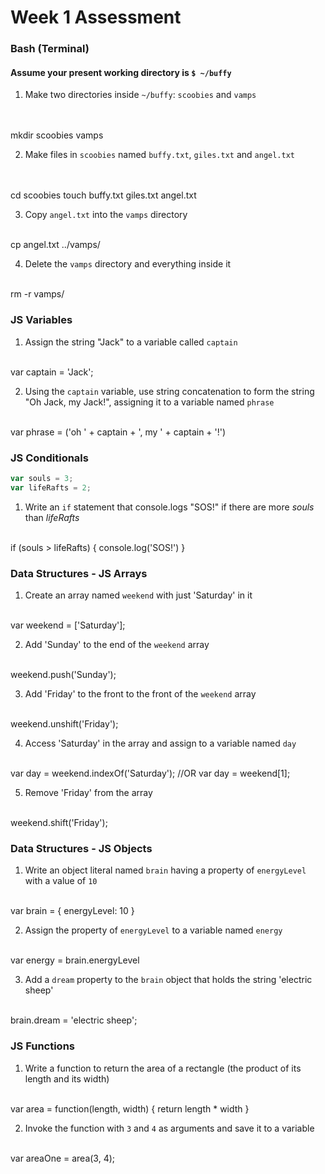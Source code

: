 # Week 1 Assessment

### Bash (Terminal)

#### Assume your present working directory is `$ ~/buffy`

1. Make two directories inside `~/buffy`: `scoobies` and `vamps`
<br><br><br>

mkdir scoobies vamps

2. Make files in `scoobies` named `buffy.txt`, `giles.txt` and `angel.txt`
<br><br><br>

cd scoobies
touch buffy.txt giles.txt angel.txt

3. Copy `angel.txt` into the `vamps` directory
<br><br>

cp angel.txt ../vamps/

4. Delete the `vamps` directory and everything inside it
<br><br>

rm -r vamps/

### JS Variables

1. Assign the string "Jack" to a variable called `captain`
<br><br>

var captain = 'Jack';

2. Using the `captain` variable, use string concatenation to form the string "Oh Jack, my Jack!", assigning it to a variable named `phrase`
<br><br>

var phrase = ('oh ' + captain + ', my ' + captain + '!')

### JS Conditionals
```js
var souls = 3;
var lifeRafts = 2;
```

1. Write an `if` statement that console.logs "SOS!" if there are more _souls_ than _lifeRafts_
<br><br>

if (souls > lifeRafts) {
  console.log('SOS!')
}


### Data Structures - JS Arrays

1. Create an array named `weekend` with just 'Saturday' in it
<br><br>

var weekend = ['Saturday'];

2. Add 'Sunday' to the end of the `weekend` array
<br><br>

weekend.push('Sunday');

3. Add 'Friday' to the front to the front of the `weekend` array
<br><br>

weekend.unshift('Friday');

4. Access 'Saturday' in the array and assign to a variable named `day`
<br><br>

var day = weekend.indexOf('Saturday');
//OR
var day = weekend[1];

5. Remove 'Friday' from the array
<br><br>

weekend.shift('Friday');

### Data Structures - JS Objects

1. Write an object literal named `brain` having a property of `energyLevel` with a value of `10`
<br><br>

var brain = {
  energyLevel: 10
}

2. Assign the property of `energyLevel` to a variable named `energy`
<br><br>

var energy = brain.energyLevel

3. Add a `dream` property to the `brain` object that holds the string  'electric sheep'
<br><br>

brain.dream = 'electric sheep';

### JS Functions

1. Write a function to return the area of a rectangle (the product of its length and its width)
<br><br>

var area = function(length, width) {
  return length * width
}

2. Invoke the function with `3` and `4` as arguments and save it to a variable
<br><br>

var areaOne = area(3, 4);

